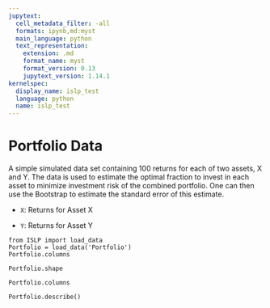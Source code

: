 ```yaml
---
jupytext:
  cell_metadata_filter: -all
  formats: ipynb,md:myst
  main_language: python
  text_representation:
    extension: .md
    format_name: myst
    format_version: 0.13
    jupytext_version: 1.14.1
kernelspec:
  display_name: islp_test
  language: python
  name: islp_test
---
```


# Portfolio Data

A simple simulated data set containing 100 returns for each of two
assets, X and Y. The data is used to estimate the optimal fraction
to invest in each asset to minimize investment risk of the
combined portfolio. One can then use the Bootstrap to estimate the
standard error of this estimate.

- `X`: Returns for Asset X

- `Y`: Returns for Asset Y

```{code-cell}
from ISLP import load_data
Portfolio = load_data('Portfolio')
Portfolio.columns
```

```{code-cell}
Portfolio.shape
```

```{code-cell}
Portfolio.columns
```

```{code-cell}
Portfolio.describe()
```
